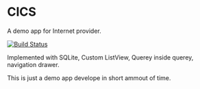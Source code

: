# CICS
A demo app for Internet provider. 

[![Build Status](https://travis-ci.org/sazal-ns/CICS.svg?branch=master)](https://travis-ci.org/sazal-ns/CICS)

Implemented with SQLite, Custom ListView, Querey inside querey, navigation drawer. 

This is just a demo app develope in short ammout of time.
